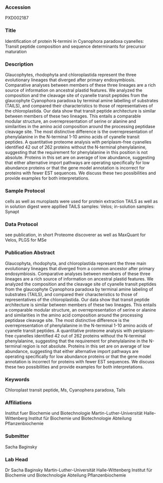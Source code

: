 ### Accession
PXD002187

### Title
Identification of protein N-termini in Cyanophora paradoxa cyanelles: Transit peptide composition and sequence determinants for precursor maturation

### Description
Glaucophytes, rhodophyta and chloroplastida represent the three evolutionary lineages that diverged after primary endosymbiosis. Comparative analyses between members of these three lineages are a rich source of information on ancestral plastid features. We analyzed the composition and the cleavage site of cyanelle transit peptides from the glaucophyte Cyanophora paradoxa by terminal amine labelling of substrates (TAILS), and compared their characteristics to those of representatives of the chloroplastida. Our data show that transit peptide architecture is similar between members of these two lineages. This entails a comparable modular structure, an overrepresentation of serine or alanine and similarities in the amino acid composition around the processing peptidase cleavage site. The most distinctive difference is the overrepresentation of phenylalanine in the N-terminal 1-10 amino acids of cyanelle transit peptides. A quantitative proteome analysis with periplasm-free cyanelles identified 42 out of 262 proteins without the N-terminal phenylalanine, suggesting that the requirement for phenylalanine in this position is not absolute. Proteins in this set are on average of low abundance, suggesting that either alternative import pathways are operating specifically for low abundance proteins or that the gene model annotation is incorrect for proteins with fewer EST sequences. We discuss these two possibilities and provide examples for both interpretations.

### Sample Protocol
cells as well as muroplasts were used for protein extraction TAILS as well as in solution digest were appllied TAILS samples: Velos; in-solution samples: Synapt

### Data Protocol
see publication, in short Proteome discoverer as well as MaxQuant for Velos, PLGS for MSe

### Publication Abstract
Glaucophyta, rhodophyta, and chloroplastida represent the three main evolutionary lineages that diverged from a common ancestor after primary endosymbiosis. Comparative analyses between members of these three lineages are a rich source of information on ancestral plastid features. We analyzed the composition and the cleavage site of cyanelle transit peptides from the glaucophyte Cyanophora paradoxa by terminal amine labeling of substrates (TAILS), and compared their characteristics to those of representatives of the chloroplastida. Our data show that transit peptide architecture is similar between members of these two lineages. This entails a comparable modular structure, an overrepresentation of serine or alanine and similarities in the amino acid composition around the processing peptidase cleavage site. The most distinctive difference is the overrepresentation of phenylalanine in the N-terminal 1-10 amino acids of cyanelle transit peptides. A quantitative proteome analysis with periplasm-free cyanelles identified 42 out of 262 proteins without the N-terminal phenylalanine, suggesting that the requirement for phenylalanine in the N-terminal region is not absolute. Proteins in this set are on average of low abundance, suggesting that either alternative import pathways are operating specifically for low abundance proteins or that the gene model annotation is incorrect for proteins with fewer EST sequences. We discuss these two possibilities and provide examples for both interpretations.

### Keywords
Chloroplast transit peptide, Ms, Cyanophera paradoxa, Tails

### Affiliations
Institut fuer Biochemie und Biotechnologie
Martin-Luther-Universität Halle-Wittenberg Institut für Biochemie und Biotechnologie Abteilung Pflanzenbiochemie

### Submitter
Sacha Baginsky

### Lab Head
Dr Sacha Baginsky
Martin-Luther-Universität Halle-Wittenberg Institut für Biochemie und Biotechnologie Abteilung Pflanzenbiochemie


